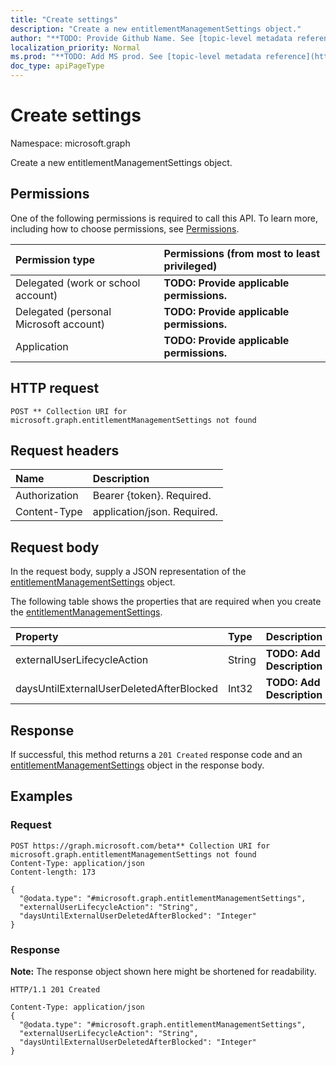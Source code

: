 ```yaml
---
title: "Create settings"
description: "Create a new entitlementManagementSettings object."
author: "**TODO: Provide Github Name. See [topic-level metadata reference](https://msgo.azurewebsites.net/add/document/guidelines/metadata.html#topic-level-metadata)**"
localization_priority: Normal
ms.prod: "**TODO: Add MS prod. See [topic-level metadata reference](https://msgo.azurewebsites.net/add/document/guidelines/metadata.html#topic-level-metadata)**"
doc_type: apiPageType
---
```


# Create settings
Namespace: microsoft.graph

Create a new entitlementManagementSettings object.

## Permissions
One of the following permissions is required to call this API. To learn more, including how to choose permissions, see [Permissions](/graph/permissions-reference).

|Permission type|Permissions (from most to least privileged)|
|:---|:---|
|Delegated (work or school account)|**TODO: Provide applicable permissions.**|
|Delegated (personal Microsoft account)|**TODO: Provide applicable permissions.**|
|Application|**TODO: Provide applicable permissions.**|

## HTTP request

<!-- {
  "blockType": "ignored"
}
-->
``` http
POST ** Collection URI for microsoft.graph.entitlementManagementSettings not found
```

## Request headers
|Name|Description|
|:---|:---|
|Authorization|Bearer {token}. Required.|
|Content-Type|application/json. Required.|

## Request body
In the request body, supply a JSON representation of the [entitlementManagementSettings](../resources/entitlementmanagementsettings.md) object.

The following table shows the properties that are required when you create the [entitlementManagementSettings](../resources/entitlementmanagementsettings.md).

|Property|Type|Description|
|:---|:---|:---|
|externalUserLifecycleAction|String|**TODO: Add Description**|
|daysUntilExternalUserDeletedAfterBlocked|Int32|**TODO: Add Description**|



## Response

If successful, this method returns a `201 Created` response code and an [entitlementManagementSettings](../resources/entitlementmanagementsettings.md) object in the response body.

## Examples

### Request
<!-- {
  "blockType": "request",
  "name": "create_entitlementmanagementsettings_from_"
}
-->
``` http
POST https://graph.microsoft.com/beta** Collection URI for microsoft.graph.entitlementManagementSettings not found
Content-Type: application/json
Content-length: 173

{
  "@odata.type": "#microsoft.graph.entitlementManagementSettings",
  "externalUserLifecycleAction": "String",
  "daysUntilExternalUserDeletedAfterBlocked": "Integer"
}
```


### Response
**Note:** The response object shown here might be shortened for readability.
<!-- {
  "blockType": "response",
  "truncated": true,
  "@odata.type": "microsoft.graph.entitlementManagementSettings"
}
-->
``` http
HTTP/1.1 201 Created

Content-Type: application/json
{
  "@odata.type": "#microsoft.graph.entitlementManagementSettings",
  "externalUserLifecycleAction": "String",
  "daysUntilExternalUserDeletedAfterBlocked": "Integer"
}
```

